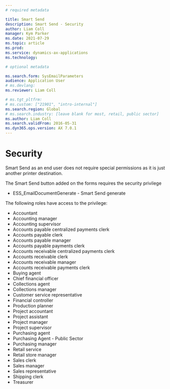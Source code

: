 ```yaml
---
# required metadata

title: Smart Send
description: Smart Send - Security
author: Liam Coll
manager: Kym Parker
ms.date: 2021-07-29
ms.topic: article
ms.prod: 
ms.service: dynamics-ax-applications
ms.technology: 

# optional metadata

ms.search.form: SysEmailParameters
audience: Application User
# ms.devlang: 
ms.reviewer: Liam Coll

# ms.tgt_pltfrm: 
# ms.custom: ["21901", "intro-internal"]
ms.search.region: Global
# ms.search.industry: [leave blank for most, retail, public sector]
ms.author: Liam Coll
ms.search.validFrom: 2016-05-31
ms.dyn365.ops.version: AX 7.0.1
---
```


# Security
Smart Send as an end user does not require special permissions as it is just another printer destination. 

The Smart Send button added on the forms requires the security privilege
* ESS_EmailDocumentGenerate - Smart Send generate


The following roles have access to the privilege:
*	Accountant
*	Accounting manager
*	Accounting supervisor
*	Accounts payable centralized payments clerk
*	Accounts payable clerk
*	Accounts payable manager
*	Accounts payable payments clerk
*	Accounts receivable centralized payments clerk
*	Accounts receivable clerk
*	Accounts receivable manager
*	Accounts receivable payments clerk
*	Buying agent
*	Chief financial officer
*	Collections agent
*	Collections manager
*	Customer service representative
*	Financial controller
*	Production planner
*	Project accountant
*	Project assistant
*	Project manager
*	Project supervisor
*	Purchasing agent
*	Purchasing Agent - Public Sector
*	Purchasing manager
*	Retail service
*	Retail store manager
*	Sales clerk
*	Sales manager
*	Sales representative
*	Shipping clerk
*	Treasurer
